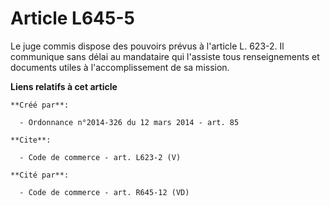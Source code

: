 # Article L645-5

Le juge commis dispose des pouvoirs prévus à l'article L. 623-2. Il communique sans délai au mandataire qui l'assiste tous
renseignements et documents utiles à l'accomplissement de sa mission.

**Liens relatifs à cet article**

	**Créé par**:

	  - Ordonnance n°2014-326 du 12 mars 2014 - art. 85

	**Cite**:

	  - Code de commerce - art. L623-2 (V)

	**Cité par**:

	  - Code de commerce - art. R645-12 (VD)
